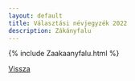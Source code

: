```yaml
---
layout: default
title: Választási névjegyzék 2022
description: Zákányfalu
---
```


{% include Zaakaanyfalu.html %}

[Vissza](./)